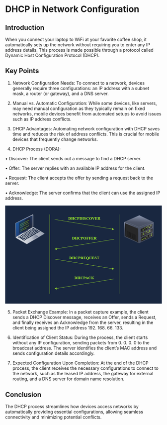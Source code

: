 # DHCP in Network Configuration 

## Introduction 
When you connect your laptop to WiFi at your favorite coffee shop, it automatically sets up the network without requiring you to enter any IP address details. This process is made possible through a protocol called Dynamic Host Configuration Protocol (DHCP). 

## Key Points 
1. Network Configuration Needs: To connect to a network, devices generally require three configurations: an IP address with a subnet mask, a router (or gateway), and a DNS server. 

2. Manual vs. Automatic Configuration: While some devices, like servers, may need manual configuration as they typically remain on fixed networks, mobile devices benefit from automated setups to avoid issues such as IP address conflicts. 

3. DHCP Advantages: Automating network configuration with DHCP saves time and reduces the risk of address conflicts. This is crucial for mobile devices that frequently change networks. 

4. DHCP Process (DORA): 

• Discover: The client sends out a message to find a DHCP server. 

• Offer: The server replies with an available IP address for the client. 

• Request: The client accepts the offer by sending a request back to the server. 

• Acknowledge: The server confirms that the client can use the assigned IP address. 

![alt text](image.png)

5. Packet Exchange Example: In a packet capture example, the client sends a DHCP Discover message, receives an Offer, sends a Request, and finally receives an Acknowledge from the server, resulting in the client being assigned the IP address 192. 168. 66. 133. 

6. Identification of Client Status: During the process, the client starts without any IP configuration, sending packets from 0. 0. 0. 0 to the broadcast address. The server identifies the client’s MAC address and sends configuration details accordingly. 

7. Expected Configuration Upon Completion: At the end of the DHCP process, the client receives the necessary configurations to connect to the network, such as the leased IP address, the gateway for external routing, and a DNS server for domain name resolution. 

## Conclusion 
The DHCP process streamlines how devices access networks by automatically providing essential configurations, allowing seamless connectivity and minimizing potential conflicts.